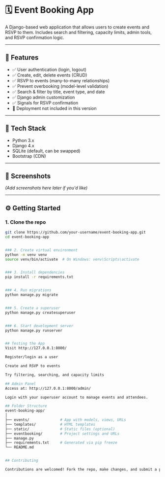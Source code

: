 # 🗓️ Event Booking App

A Django-based web application that allows users to create events and RSVP to them. Includes search and filtering, capacity limits, admin tools, and RSVP confirmation logic.

---

## 🚀 Features

- ✅ User authentication (login, logout)
- ✅ Create, edit, delete events (CRUD)
- ✅ RSVP to events (many-to-many relationships)
- ✅ Prevent overbooking (model-level validation)
- ✅ Search & filter by title, event type, and date
- ✅ Django admin customization
- ✅ Signals for RSVP confirmation
- 🚫 Deployment not included in this version

---

## 🔧 Tech Stack

- Python 3.x
- Django 4.x
- SQLite (default, can be swapped)
- Bootstrap (CDN)

---

## 📸 Screenshots

_(Add screenshots here later if you'd like)_

---

## ⚙️ Getting Started

### 1. Clone the repo

```bash
git clone https://github.com/your-username/event-booking-app.git
cd event-booking-app


### 2. Create virtual environment
python -m venv venv
source venv/bin/activate  # On Windows: venv\Scripts\activate


### 3. Install dependencies
pip install -r requirements.txt


### 4. Run migrations
python manage.py migrate


### 5. Create a superuser
python manage.py createsuperuser


### 6. Start development server
python manage.py runserver


## Testing the App
Visit http://127.0.0.1:8000/

Register/login as a user

Create and RSVP to events

Try filtering, searching, and capacity limits

## Admin Panel
Access at: http://127.0.0.1:8000/admin/

Login with your superuser account to manage events and attendees.

## Folder Structure
event-booking-app/
│
├── events/              # App with models, views, URLs
├── templates/           # HTML templates
├── static/              # Static files (optional)
├── eventbooking/        # Project settings and URLs
├── manage.py
├── requirements.txt     # Generated via pip freeze
└── README.md


## Contributing

Contributions are welcomed! Fork the repo, make changes, and submit a pull request.

